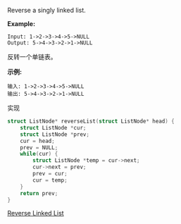 Reverse a singly linked list.

**Example:**

```
Input: 1->2->3->4->5->NULL
Output: 5->4->3->2->1->NULL
```



反转一个单链表。

**示例:**

```
输入: 1->2->3->4->5->NULL
输出: 5->4->3->2->1->NULL
```

实现

```c
struct ListNode* reverseList(struct ListNode* head) {
    struct ListNode *cur;
    struct ListNode *prev;
    cur = head;
    prev = NULL;
    while(cur) {
        struct ListNode *temp = cur->next;
        cur->next = prev;
        prev = cur;
        cur = temp;
    }
    return prev;
}
```



[Reverse Linked List](https://leetcode.com/problems/reverse-linked-list/description/)